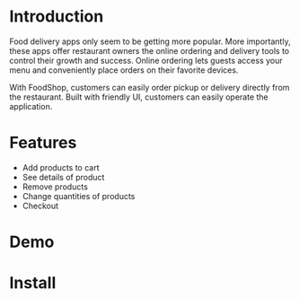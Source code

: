 # Introduction
Food delivery apps only seem to be getting more popular. More importantly, these apps offer restaurant owners the online ordering and delivery tools to control their growth and success. Online ordering lets guests access your menu and conveniently place orders on their favorite devices.

With FoodShop, customers can easily order pickup or delivery directly from the restaurant. Built with friendly UI, customers can easily operate the application.

# Features
* Add products to cart
* See details of product
* Remove products
* Change quantities of products
* Checkout


# Demo


# Install
